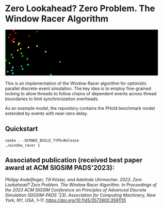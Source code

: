 # Zero Lookahead? Zero Problem. The Window Racer Algorithm

![Window Racer animation](animation.gif)

This is an implementation of the Window Racer algorithm for optimistic parallel discrete-event simulation.
The key idea is to employ fine-grained locking to allow threads to follow chains of dependent events across thread boundaries to limit synchronization overheads.

As an example model, the repository contains the PHold benchmark model extended by events with near-zero delay.

## Quickstart

```
cmake . -DCMAKE_BUILD_TYPE=Release
./window_racer 1
```

## Associated publication (received best paper award at ACM SIGSIM PADS'2023):

*Philipp Andelfinger, Till Köster, and Adelinde Uhrmacher. 2023. Zero Lookahead? Zero Problem. The Window Racer Algorithm. In Proceedings of the 2023 ACM SIGSIM Conference on Principles of Advanced Discrete Simulation (SIGSIM-PADS '23). Association for Computing Machinery, New York, NY, USA, 1–11. https://doi.org/10.1145/3573900.3591115*
